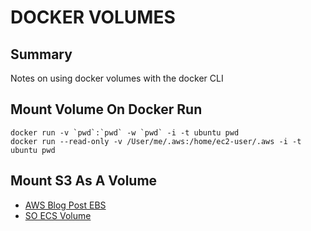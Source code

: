 # DOCKER VOLUMES

## Summary

Notes on using docker volumes with the docker CLI

## Mount Volume On Docker Run

```console
docker run -v `pwd`:`pwd` -w `pwd` -i -t ubuntu pwd
docker run --read-only -v /User/me/.aws:/home/ec2-user/.aws -i -t ubuntu pwd
```

## Mount S3 As A Volume

- [AWS Blog Post EBS](https://aws.amazon.com/blogs/compute/amazon-ecs-and-docker-volume-drivers-amazon-ebs/)
- [SO ECS Volume](https://stackoverflow.com/questions/52041550/mount-s3-bucket-as-filesystem-on-aws-ecs-container)
